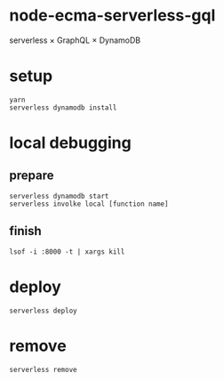 # node-ecma-serverless-gql
serverless × GraphQL × DynamoDB

# setup
```
yarn
serverless dynamodb install
```

# local debugging
## prepare
```
serverless dynamodb start
serverless involke local [function name]
```

## finish
```
lsof -i :8000 -t | xargs kill
```


# deploy
```
serverless deploy
```

# remove
```
serverless remove
```
